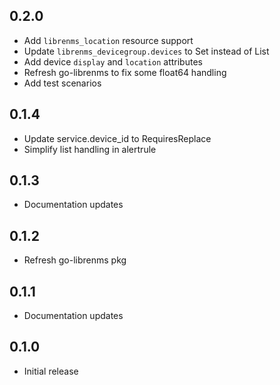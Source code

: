## 0.2.0
 * Add `librenms_location` resource support
 * Update `librenms_devicegroup.devices` to Set instead of List
 * Add device `display` and `location` attributes
 * Refresh go-librenms to fix some float64 handling
 * Add test scenarios

## 0.1.4
 * Update service.device_id to RequiresReplace
 * Simplify list handling in alertrule

## 0.1.3
 * Documentation updates

## 0.1.2
 * Refresh go-librenms pkg

## 0.1.1
 * Documentation updates

## 0.1.0
 * Initial release
